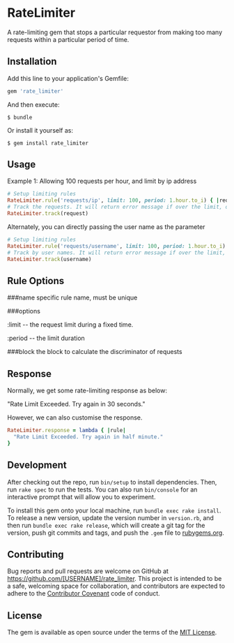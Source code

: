 # RateLimiter

A rate-limiting gem that stops a particular requestor from making too many requests within a particular period of time.

## Installation

Add this line to your application's Gemfile:

```ruby
gem 'rate_limiter'
```

And then execute:

    $ bundle

Or install it yourself as:

    $ gem install rate_limiter

## Usage

Example 1: Allowing 100 requests per hour, and limit by ip address

```ruby
# Setup limiting rules
RateLimiter.rule('requests/ip', limit: 100, period: 1.hour.to_i) { |req| req.remote_ip }
# Track the requests. It will return error message if over the limit, otherwise nil.
RateLimiter.track(request)
```

Alternately, you can directly passing the user name as the parameter

```ruby
# Setup limiting rules
RateLimiter.rule('requests/username', limit: 100, period: 1.hour.to_i) { |username| username }
# Track by user names. It will return error message if over the limit, otherwise nil.
RateLimiter.track(username)
```

## Rule Options

###name
specific rule name, must be unique
  
###options

:limit -- the request limit during a fixed time. 

:period -- the limit duration
  
###block
the block to calculate the discriminator of requests

## Response

Normally, we get some rate-limiting response as below:

"Rate Limit Exceeded. Try again in 30 seconds."

However, we can also customise the response.

```ruby
RateLimiter.response = lambda { |rule|
  "Rate Limit Exceeded. Try again in half minute."
}
```

## Development

After checking out the repo, run `bin/setup` to install dependencies. Then, run `rake spec` to run the tests. You can also run `bin/console` for an interactive prompt that will allow you to experiment.

To install this gem onto your local machine, run `bundle exec rake install`. To release a new version, update the version number in `version.rb`, and then run `bundle exec rake release`, which will create a git tag for the version, push git commits and tags, and push the `.gem` file to [rubygems.org](https://rubygems.org).

## Contributing

Bug reports and pull requests are welcome on GitHub at https://github.com/[USERNAME]/rate_limiter. This project is intended to be a safe, welcoming space for collaboration, and contributors are expected to adhere to the [Contributor Covenant](http://contributor-covenant.org) code of conduct.


## License

The gem is available as open source under the terms of the [MIT License](http://opensource.org/licenses/MIT).

